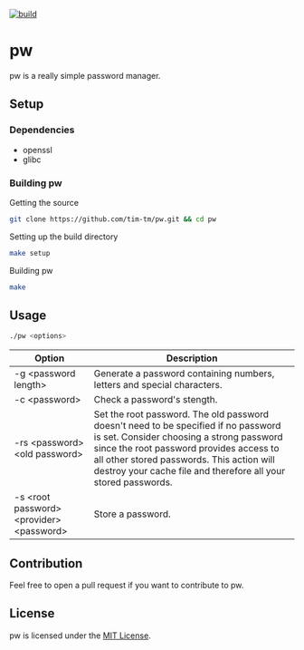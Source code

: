 [![build](https://github.com/tim-tm/pw/actions/workflows/build.yml/badge.svg)](https://github.com/tim-tm/pw/actions/workflows/build.yml)

# pw

pw is a really simple password manager.

## Setup

### Dependencies
- openssl
- glibc

### Building pw

Getting the source
```sh
git clone https://github.com/tim-tm/pw.git && cd pw
```

Setting up the build directory
```sh
make setup
```

Building pw
```sh
make
```

## Usage

```sh
./pw <options>
```

| Option | Description |
| ------ | ----------- |
| -g \<password length\> | Generate a password containing numbers, letters and special characters. |
| -c \<password\> | Check a password's stength. |
| -rs \<password\> \<old password\> | Set the root password. The old password doesn't need to be specified if no password is set. Consider choosing a strong password since the root password provides access to all other stored passwords. This action will destroy your cache file and therefore all your stored passwords. |
| -s \<root password\> \<provider\> \<password\> | Store a password. |

## Contribution

Feel free to open a pull request if you want to contribute to pw.

## License

pw is licensed under the [MIT License](https://github.com/tim-tm/pw/blob/main/LICENSE).
